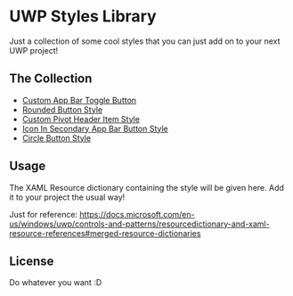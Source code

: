 # UWP Styles Library
Just a collection of some cool styles that you can just add on to your next UWP project!

## The Collection
* [Custom App Bar Toggle Button](/CustomAppBarToggleButtonStyle)
* [Rounded Button Style](/RoundedButtonStyle)
* [Custom Pivot Header Item Style](/CustomPivotHeaderItemStyle)
* [Icon In Secondary App Bar Button Style](/IconInSecondaryAppBarButtonStyle)
* [Circle Button Style](/CircleButtonStyle)

## Usage
The XAML Resource dictionary containing the style will be given here. Add it to your project the usual way!

Just for reference:
https://docs.microsoft.com/en-us/windows/uwp/controls-and-patterns/resourcedictionary-and-xaml-resource-references#merged-resource-dictionaries

## License
Do whatever you want :D
